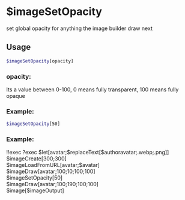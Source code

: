 # $imageSetOpacity

set global opacity for anything the image builder draw next

## Usage

```bash
$imageSetOpacity[opacity]
```

### opacity:
Its a value between 0-100, 0 means fully transparent, 100 means fully opaque

### Example:
```bash
$imageSetOpacity[50]

```

### Example:
<discord-messages>
          <discord-message :bot="false" role-color="#ffcc9a" author="Member">
        !!exec ?exec $let[avatar;$replaceText[$authoravatar;.webp;.png]]<br>$imageCreate[300;300]<br>$imageLoadFromURL[avatar;$avatar]<br>$imageDraw[avatar;100;10;100;100]<br>$imageSetOpacity[50]<br>$imageDraw[avatar;100;190;100;100]<br>$image[$imageOutput]<br><br>
          </discord-message>
          <discord-message :bot="true" role-color="#0099ff" author="Custom Command" avatar="https://media.discordapp.net/avatars/725721249652670555/781224f90c3b841ba5b40678e032f74a.webp">
            <discord-embed slot="embeds" image="https://i.imgur.com/1lgsIxt.png">
            </discord-embed>
        </discord-message>
</discord-messages>